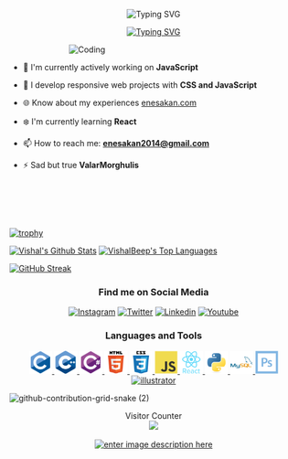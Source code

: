 <p align="center"
    <a href="https://git.io/typing-svg"><img src="https://readme-typing-svg.demolab.com?font=Roboto&weight=500&size=28&duration=1&pause=10000&color=55A1F7&background=FFFFFF00&center=do%C4%9Fru&vCenter=do%C4%9Fru&width=191&height=45&lines=Hi+%F0%9F%91%8B%F0%9F%8F%BB%2C+I'm+Enes" alt="Typing SVG" /></a>
</p>

<p align="center">
    <a href="https://git.io/typing-svg"><img src="https://readme-typing-svg.demolab.com?font=Roboto&size=22&pause=400&color=55A1F7&center=&vCenter=&width=200&height=37&lines=Computer+Engineer;Front-End+Developer;UI%2FUX+Designer" alt="Typing SVG" /></a>
</p>

<img align = "right" alt ="Coding" width="400" src="https://i.giphy.com/media/qgQUggAC3Pfv687qPC/giphy.webp">
<br>

- 🔭 I'm currently actively working on **JavaScript**

- 🌱 I develop responsive web projects with **CSS and JavaScript**

- 🌐 Know about my experiences [enesakan.com](https://www.enesakan.com)

- ❄️ I'm currently learning **React**

- 📫 How to reach me: **enesakan2014@gmail.com**

- ⚡ Sad but true **ValarMorghulis**

<br>
<br>
<br>
<br>

[![trophy](https://github-profile-trophy.vercel.app/?username=eneesakan&theme=darkhub&column=6&no-frame=true&margin-w=24)](https://github.com/ryo-ma/github-profile-trophy)

<a href="https://github.com/anuraghazra/github-readme-stats"><img alt="Vishal's Github Stats" src="https://github-readme-stats.vercel.app/api?username=eneesakan&count_private=true&show_icons=true&theme=chartreuse-dark&hide_border=true" height="192px"/></a>
<a href="https://github.com/anuraghazra/github-readme-stats"><img alt="VishalBeep's Top Languages" src="https://github-readme-stats.vercel.app/api/top-langs/?username=eneesakan&langs_count=8&layout=compact&theme=chartreuse-dark&hide_border=true" height="192px"/></a>

[![GitHub Streak](http://github-readme-streak-stats.herokuapp.com?user=eneesakan&theme=chartreuse-dark&hide_border=true&date_format=M%20j%5B%2C%20Y%5D)](https://git.io/streak-stats)

<h3 align="center">Find me on Social Media</h3>
<p align="center">
<a target="_blank" href="https://www.instagram.com/eneesakan/"><img width="50px" src="https://i.ibb.co/HNZ3rrt/Insta-Gram.png" alt="Instagram" border="0"></a>
<a target="_blank" href="https://twitter.com/eneesakan"><img width="50px" src="https://i.ibb.co/CmSvDh4/Twitter.png" alt="Twitter" border="0"></a>
<a target="_blank" href="https://www.linkedin.com/in/eneesakan/"><img width="50px" src="https://i.ibb.co/y5PbksN/Linkedin.png" alt="Linkedin" border="0"></a>
<a target="_blank" href="https://www.youtube.com/watch?v=RLwjJMI9-TY&list=PLBQ4mRv5PQFPZxRNDgsT_tBPMnlMvhoCb&index=3"><img width="50px" src="https://i.ibb.co/R0f8dFN/Youtube.png" alt="Youtube" border="0"></a>
 </p>

<h3 align="center">Languages and Tools</h3>
<p align="center"> 
    <a href="https://www.cprogramming.com/" target="_blank" rel="noreferrer"> 
        <img src="https://raw.githubusercontent.com/devicons/devicon/master/icons/c/c-original.svg" alt="c" width="40" height="40"/> </a> 
    <a href="https://www.w3schools.com/cpp/" target="_blank" rel="noreferrer"> 
        <img src="https://raw.githubusercontent.com/devicons/devicon/master/icons/cplusplus/cplusplus-original.svg" alt="cplusplus" width="40" height="40"/> </a> 
    <a href="https://www.w3schools.com/cs/" target="_blank" rel="noreferrer"> 
        <img src="https://raw.githubusercontent.com/devicons/devicon/master/icons/csharp/csharp-original.svg" alt="csharp" width="40" height="40"/> </a>
    <a href="https://www.w3.org/html/" target="_blank" rel="noreferrer"> 
        <img src="https://raw.githubusercontent.com/devicons/devicon/master/icons/html5/html5-original-wordmark.svg" alt="html5" width="40" height="40"/> </a> 
    <a href="https://www.w3schools.com/css/" target="_blank" rel="noreferrer"> 
        <img src="https://raw.githubusercontent.com/devicons/devicon/master/icons/css3/css3-original-wordmark.svg" alt="css3" width="40" height="40"/> </a> 
    <a href="https://developer.mozilla.org/en-US/docs/Web/JavaScript" target="_blank" rel="noreferrer"> 
        <img src="https://raw.githubusercontent.com/devicons/devicon/master/icons/javascript/javascript-original.svg" alt="javascript" width="40" height="40"/> </a>
    <a href="https://reactjs.org/" target="_blank" rel="noreferrer"> 
        <img src="https://raw.githubusercontent.com/devicons/devicon/master/icons/react/react-original-wordmark.svg" alt="tepki" width="40" yükseklik ="40"/> </a>
    <a href="https://www.python.org" target="_blank" rel="noreferrer"> 
        <img src="https://raw.githubusercontent.com/devicons/devicon/master/icons/python/python-original.svg" alt="python" width="40" height="40"/> </a> 
    <a href="https://www.mysql.com/" target="_blank" rel="noreferrer"> 
        <img src="https://raw.githubusercontent.com/devicons/devicon/master/icons/mysql/mysql-original-wordmark.svg" alt="mysql" width="40" height="40"/> </a>
    <a href="https://www.photoshop.com/en" target="_blank" rel="noreferrer"> 
        <img src="https://raw.githubusercontent.com/devicons/devicon/master/icons/photoshop/photoshop-line.svg" alt="photoshop" width="40" height="40"/> </a> 
    <a href="https://www.adobe.com/in/products/illustrator.html" target="_blank" rel="noreferrer"> 
        <img src="https://www.vectorlogo.zone/logos/adobe_illustrator/adobe_illustrator-icon.svg" alt="illustrator" width="40" height="40"/></a> </p>
        
</p>

![github-contribution-grid-snake (2)](https://user-images.githubusercontent.com/84860191/202824206-fa2d985c-1c69-472e-acd9-24780422db8e.svg)

<p align="center"> 
  Visitor Counter<br>
  <img src="https://profile-counter.glitch.me/eneesakan/count.svg" /><br>
</p>

<p align="center" dir="auto"><a target="_blank" rel="noopener noreferrer" href="https://raw.githubusercontent.com/BrunnerLivio/brunnerlivio/master/images/marquee.svg"><img src="https://raw.githubusercontent.com/BrunnerLivio/brunnerlivio/master/images/marquee.svg" alt="enter image description here" style="max-width: 100%;"></a></p>
